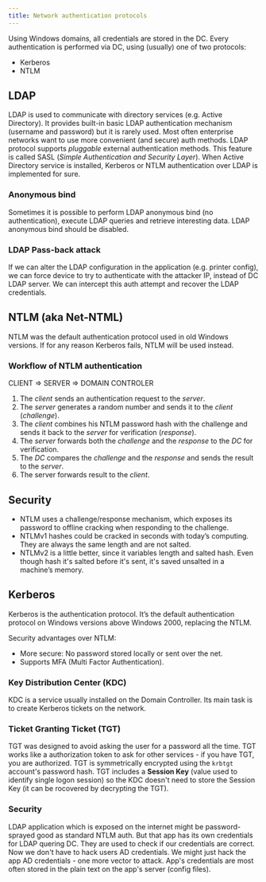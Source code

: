 ```yaml
---
title: Network authentication protocols
---
```


Using Windows domains, all credentials are stored in the DC. Every authentication is performed via DC, using (usually) one of two protocols:

- Kerberos
- NTLM

## LDAP
LDAP is used to communicate with directory services (e.g. Active Directory). It provides built-in basic LDAP authentication mechanism (username and password) but it is rarely used. Most often enterprise networks want to use more convenient (and secure) auth methods. LDAP protocol supports _pluggable_ external authentication methods. This feature is called SASL (_Simple Authentication and Security Layer_). When Active Directory service is installed, Kerberos or NTLM authentication over LDAP is implemented for sure.

### Anonymous bind
Sometimes it is possible to perform LDAP anonymous bind (no authentication), execute LDAP queries and retrieve interesting data. LDAP anonymous bind should be disabled.

### LDAP Pass-back attack
If we can alter the LDAP configuration in the application (e.g. printer config), we can force device to try to authenticate with the attacker IP, instead of DC LDAP server. We can intercept this auth attempt and recover the LDAP credentials.

## NTLM (aka Net-NTML)
NTLM was the default authentication protocol used in old Windows versions. If for any reason Kerberos fails, NTLM will be used instead.

### Workflow of NTLM authentication
CLIENT => SERVER => DOMAIN CONTROLER

1. The _client_ sends an authentication request to the _server_.
2. The _server_ generates a random number and sends it to the _client_ (_challenge_).
3. The _client_ combines his NTLM password hash with the challenge and sends it back to the _server_ for verification (_response_).
4. The _server_ forwards both the _challenge_ and the _response_ to the _DC_ for verification.
5. The _DC_ compares the _challenge_ and the _response_ and sends the result to the _server_.  
6. The server forwards result to the _client_.

## Security

- NTLM uses a challenge/response mechanism, which exposes its password to offline cracking when responding to the challenge.
- NTLMv1 hashes could be cracked in seconds with today’s computing. They are always the same length and are not salted.
- NTLMv2 is a little better, since it variables length and salted hash. Even though hash it's salted before it's sent, it's saved unsalted in a machine’s memory.

## Kerberos
Kerberos is the authentication protocol. It’s the default authentication protocol on Windows versions above Windows 2000, replacing the NTLM.

Security advantages over NTLM:

- More secure: No password stored locally or sent over the net.
- Supports MFA (Multi Factor Authentication).

### Key Distribution Center (KDC)
KDC is a service usually installed on the Domain Controller. Its main task is to create Kerberos tickets on the network.

### Ticket Granting Ticket (TGT)
TGT was designed to avoid asking the user for a password all the time. TGT works like a authorization token to ask for other services - if you have TGT, you are authorized. TGT is symmetrically encrypted using the `krbtgt` account's password hash. TGT includes a **Session Key** (value used to identify single logon session) so the KDC doesn't need to store the Session Key (it can be rocovered by decrypting the TGT).

### Security
LDAP application which is exposed on the internet might be password-sprayed good as standard NTLM auth. But that app has its own credentials for LDAP quering DC. They are used to check if our credentials are correct. Now we don't have to hack users AD credentials. We might just hack the app AD credentials - one more vector to attack. App's credentials are most often stored in the plain text on the app's server (config files).
